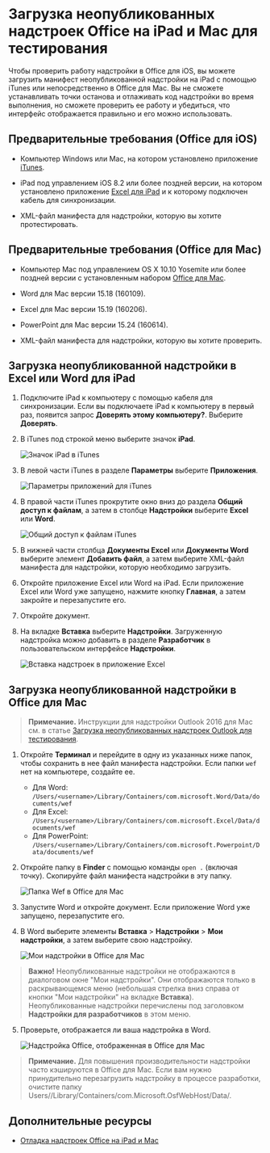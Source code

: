 
# <a name="sideload-office-add-ins-on-ipad-and-mac-for-testing"></a>Загрузка неопубликованных надстроек Office на iPad и Mac для тестирования

Чтобы проверить работу надстройки в Office для iOS, вы можете загрузить манифест неопубликованной надстройки на iPad с помощью iTunes или непосредственно в Office для Mac. Вы не сможете устанавливать точки останова и отлаживать код надстройки во время выполнения, но сможете проверить ее работу и убедиться, что интерфейс отображается правильно и его можно использовать. 

## <a name="prerequisites-for-office-for-ios"></a>Предварительные требования (Office для iOS)



- Компьютер Windows или Mac, на котором установлено приложение [iTunes](http://www.apple.com/itunes/download/).
    
- iPad под управлением iOS 8.2 или более поздней версии, на котором установлено приложение [Excel для iPad](https://itunes.apple.com/us/app/microsoft-excel/id586683407?mt=8) и к которому подключен кабель для синхронизации.
    
- XML-файл манифеста для надстройки, которую вы хотите протестировать.
    

## <a name="prerequisites-for-office-for-mac"></a>Предварительные требования (Office для Mac)



- Компьютер Mac под управлением OS X 10.10 Yosemite или более поздней версии с установленным набором [Office для Mac](https://products.office.com/en-us/buy/compare-microsoft-office-products?tab=omac).
    
- Word для Mac версии 15.18 (160109).
   
- Excel для Mac версии 15.19 (160206).

- PowerPoint для Mac версии 15.24 (160614).
    
- XML-файл манифеста для надстройки, которую вы хотите проверить.
    

## <a name="sideload-an-add-in-on-excel-or-word-for-ipad"></a>Загрузка неопубликованной надстройки в Excel или Word для iPad

1. Подключите iPad к компьютеру с помощью кабеля для синхронизации. Если вы подключаете iPad к компьютеру в первый раз, появится запрос **Доверять этому компьютеру?**. Выберите **Доверять**.

2. В iTunes под строкой меню выберите значок **iPad**.
    
    ![Значок iPad в iTunes](../images/4ea35904-252e-45b4-88ad-14840d502bad.png)

3. В левой части iTunes в разделе  **Параметры** выберите **Приложения**.
    
    ![Параметры приложений для iTunes](../images/a12d1bb6-b39f-496b-83de-6ac00b0b97a5.png)

4. В правой части iTunes прокрутите окно вниз до раздела  **Общий доступ к файлам**, а затем в столбце  **Надстройки** выберите **Excel** или **Word**.
    
    ![Общий доступ к файлам iTunes](../images/3b2a53a2-e164-4ff0-ba42-83a8dc1a069f.png)

5. В нижней части столбца  **Документы Excel** или **Документы Word** выберите элемент **Добавить файл**, а затем выберите XML-файл манифеста для надстройки, которую необходимо загрузить. 
    
6. Откройте приложение Excel или Word на iPad. Если приложение Excel или Word уже запущено, нажмите кнопку **Главная**, а затем закройте и перезапустите его.
    
7. Откройте документ.
    
8. На вкладке  **Вставка** выберите **Надстройки**. Загруженную надстройка можно добавить в разделе  **Разработчик** в пользовательском интерфейсе **Надстройки**.
    
    ![Вставка надстроек в приложение Excel](../images/ed6033b0-ecec-4853-8ee7-9ef0884cb237.PNG)


## <a name="sideload-an-add-in-on-office-for-mac"></a>Загрузка неопубликованной надстройки в Office для Mac

> **Примечание.** Инструкции для надстройки Outlook 2016 для Mac см. в статье [Загрузка неопубликованных надстроек Outlook для тестирования](sideload-outlook-add-ins-for-testing.md).

1. Откройте **Терминал** и перейдите в одну из указанных ниже папок, чтобы сохранить в нее файл манифеста надстройки. Если папки `wef` нет на компьютере, создайте ее.
    
    - Для Word: `/Users/<username>/Library/Containers/com.microsoft.Word/Data/documents/wef`    
    - Для Excel: `/Users/<username>/Library/Containers/com.microsoft.Excel/Data/documents/wef`
    - Для PowerPoint: `/Users/<username>/Library/Containers/com.microsoft.Powerpoint/Data/documents/wef`
    
2. Откройте папку в **Finder** с помощью команды `open .` (включая точку). Скопируйте файл манифеста надстройки в эту папку.
    
    ![Папка Wef в Office для Mac](../images/bca689f8-bff4-421d-bc36-92c8ae0ddfba.png)

3. Запустите Word и откройте документ. Если приложение Word уже запущено, перезапустите его.
    
4. В Word выберите элементы **Вставка**  >  **Надстройки**  >  **Мои надстройки**, а затем выберите свою надстройку.
    
    ![Мои надстройки в Office для Mac](../images/4593430c-b33e-4895-b2be-63fe3c4d08bc.png)

  > **Важно!** Неопубликованные надстройки не отображаются в диалоговом окне "Мои надстройки". Они отображаются только в раскрывающемся меню (небольшая стрелка вниз справа от кнопки "Мои надстройки" на вкладке **Вставка**). Неопубликованные надстройки перечислены под заголовком **Надстройки для разработчиков** в этом меню. 
    
5. Проверьте, отображается ли ваша надстройка в Word.
    
    ![Надстройка Office, отображенная в Office для Mac](../images/a5cb2efc-1180-45b4-85a6-13df817b9d2c.png)
    
> **Примечание.** Для повышения производительности надстройки часто кэшируются в Office для Mac. Если вам нужно принудительно перезагрузить надстройку в процессе разработки, очистите папку Users/<usr>/Library/Containers/com.Microsoft.OsfWebHost/Data/. 

## <a name="additional-resources"></a>Дополнительные ресурсы


- [Отладка надстроек Office на iPad и Mac](../testing/debug-office-add-ins-on-ipad-and-mac.md)
    
